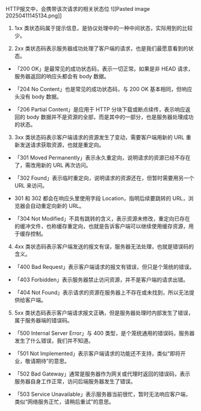 HTTP报文中，会携带该次请求的相关状态位
![[Pasted image 20250411145134.png]]

1. 1xx 类状态码属于提示信息，是协议处理中的一种中间状态，实际用到的比较少。

2. 2xx 类状态码表示服务器成功处理了客户端的请求，也是我们最愿意看到的状态。


- 「200 OK」是最常见的成功状态码，表示一切正常。如果是非 HEAD 请求，服务器返回的响应头都会有 body 数据。

- 「204 No Content」也是常见的成功状态码，与 200 OK 基本相同，但响应头没有 body 数据。

- 「206 Partial Content」是应用于 HTTP 分块下载或断点续传，表示响应返回的 body 数据并不是资源的全部，而是其中的一部分，也是服务器处理成功的状态。

3. 3xx 类状态码表示客户端请求的资源发生了变动，需要客户端用新的 URL 重新发送请求获取资源，也就是重定向。

- 「301 Moved Permanently」表示永久重定向，说明请求的资源已经不存在了，需改用新的 URL 再次访问。

- 「302 Found」表示临时重定向，说明请求的资源还在，但暂时需要用另一个 URL 来访问。

- 301 和 302 都会在响应头里使用字段 Location，指明后续要跳转的 URL，浏览器会自动重定向新的 URL。

- 「304 Not Modified」不具有跳转的含义，表示资源未修改，重定向已存在的缓冲文件，也称缓存重定向，也就是告诉客户端可以继续使用缓存资源，用于缓存控制。

4. 4xx 类状态码表示客户端发送的报文有误，服务器无法处理，也就是错误码的含义。

- 「400 Bad Request」表示客户端请求的报文有错误，但只是个笼统的错误。

- 「403 Forbidden」表示服务器禁止访问资源，并不是客户端的请求出错。

- 「404 Not Found」表示请求的资源在服务器上不存在或未找到，所以无法提供给客户端。

5. 5xx 类状态码表示客户端请求报文正确，但是服务器处理时内部发生了错误，属于服务器端的错误码。

- 「500 Internal Server Error」与 400 类型，是个笼统通用的错误码，服务器发生了什么错误，我们并不知道。

- 「501 Not Implemented」表示客户端请求的功能还不支持，类似“即将开业，敬请期待”的意思。

- 「502 Bad Gateway」通常是服务器作为网关或代理时返回的错误码，表示服务器自身工作正常，访问后端服务器发生了错误。

- 「503 Service Unavailable」表示服务器当前很忙，暂时无法响应客户端，类似“网络服务正忙，请稍后重试”的意思。